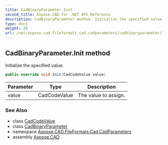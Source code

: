 ```yaml
---
title: CadBinaryParameter.Init
second_title: Aspose.CAD for .NET API Reference
description: CadBinaryParameter method. Initialize the specified value
type: docs
weight: 30
url: /net/aspose.cad.fileformats.cad.cadparameters/cadbinaryparameter/init/
---
```

## CadBinaryParameter.Init method

Initialize the specified value.

```csharp
public override void Init(CadCodeValue value)
```

| Parameter | Type | Description |
| --- | --- | --- |
| value | CadCodeValue | The value to assign. |

### See Also

* class [CadCodeValue](../../../aspose.cad.fileformats.cad/cadcodevalue/)
* class [CadBinaryParameter](../)
* namespace [Aspose.CAD.FileFormats.Cad.CadParameters](../../cadbinaryparameter/)
* assembly [Aspose.CAD](../../../)


